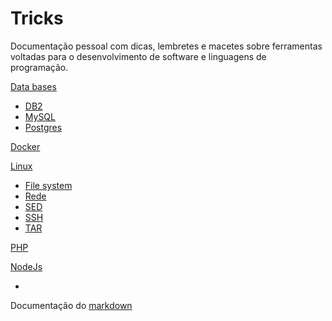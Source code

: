 # Tricks
Documentação pessoal com dicas, lembretes e macetes sobre ferramentas voltadas para o desenvolvimento de software e linguagens de programação.

[Data bases](/db/index.md)
  * [DB2](db/index.md#db2)
  * [MySQL](db/index.md#mysql)
  * [Postgres](db/index.md#postgres)
 
[Docker](/docker/index.md)

[Linux](linux/index.md)
  * [File system](linux/index.md#file-system)
  * [Rede](linux/index.md#rede)
  * [SED](linux/index.md#sed)
  * [SSH](linux/index.md#ssh)
  * [TAR](linux/index.md#tar)

[PHP](php/index.md)

[NodeJs](node/index.md)

-

Documentação do [markdown](https://github.com/adam-p/markdown-here/wiki/Markdown-Cheatsheet)
